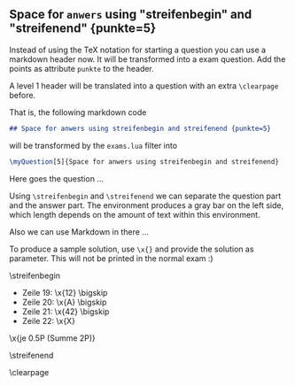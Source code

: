 
## Space for `anwers` using "streifenbegin" and "streifenend" {punkte=5}

Instead of using the TeX notation for starting a question you can use
a markdown header now. It will be transformed into a exam question. Add
the points as attribute `punkte` to the header.

A level 1 header will be translated into a question with an extra
`\clearpage` before.

That is, the following markdown code
```markdown
## Space for anwers using streifenbegin and streifenend {punkte=5}
```
will be transformed by the `exams.lua` filter into
```latex
\myQuestion[5]{Space for anwers using streifenbegin and streifenend}
```


Here goes the question ...


Using `\streifenbegin` and `\streifenend` we can separate the question part
and the answer part. The environment produces a gray bar on the left side,
which length depends on the amount of text within this environment.

Also we can use Markdown in there ...

To produce a sample solution, use `\x{}` and provide the solution as parameter.
This will not be printed in the normal exam :)


\streifenbegin

*   Zeile 19: \x{12}
    \bigskip
*   Zeile 20: \x{A}
    \bigskip
*   Zeile 21: \x{42}
    \bigskip
*   Zeile 22: \x{X}

\x{je 0.5P (Summe 2P)}

\streifenend


\clearpage


